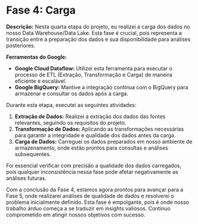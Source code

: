 # Fase 4: Carga

**Descrição:** Nesta quarta etapa do projeto, eu realizei a carga dos dados no nosso Data Warehouse/Data Lake. Esta fase é crucial, pois representa a transição entre a preparação dos dados e sua disponibilidade para análises posteriores.

**Ferramentas do Google:**
- **Google Cloud Dataflow:** Utilizei esta ferramenta para executar o processo de ETL (Extração, Transformação e Carga) de maneira eficiente e escalável.
- **Google BigQuery:** Mantive a integração contínua com o BigQuery para armazenar e consultar os dados após a carga.

Durante esta etapa, executei as seguintes atividades:

1. **Extração de Dados:** Realizei a extração dos dados das fontes relevantes, seguindo os requisitos do projeto.
2. **Transformação de Dados:** Aplicando as transformações necessárias para garantir a integridade e qualidade dos dados antes da carga.
3. **Carga de Dados:** Carreguei os dados preparados em nosso ambiente de armazenamento, onde estão prontos para consultas e análises subsequentes.

Foi essencial verificar com precisão a qualidade dos dados carregados, pois qualquer inconsistência nessa fase pode afetar negativamente as análises futuras.

Com a conclusão da Fase 4, estamos agora prontos para avançar para a Fase 5, onde realizarei análises de qualidade de dados e resolverei o problema inicialmente definido. Esta fase é empolgante, pois é onde nosso trabalho árduo começa a se traduzir em insights valiosos. Continuo comprometido em atingir nossos objetivos com sucesso.
